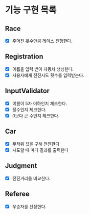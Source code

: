 # 기능 구현 목록

## Race
- [x] 주어진 횟수만큼 레이스 진행한다.

## Registration
- [x] 이름을 입력 받아 자동차 생성한다.
- [x] 사용자에게 전진시도 횟수를 입력받는다.

## InputValidator
- [x] 이름이 5자 이하인지 체크한다.
- [x] 정수인지 체크한다.
- [x] 0보다 큰 수인지 체크한다.

## Car
- [x] 무작위 값을 구해 전진한다
- [x] 시도할 때 마다 결과를 출력한다

## Judgment
- [x] 전진거리를 비교한다.

## Referee
- [x] 우승자를 선정한다.